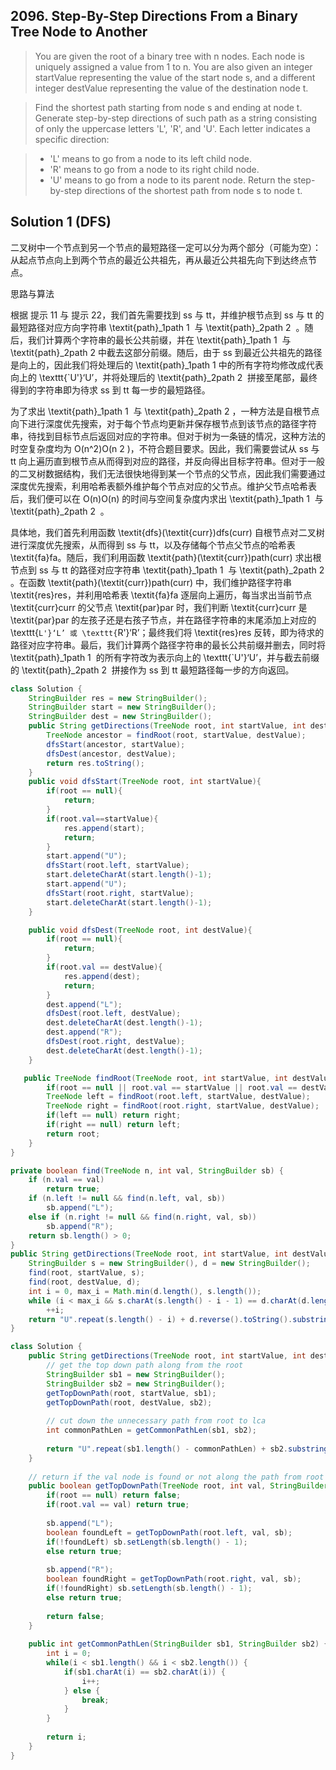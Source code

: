 ## 2096. Step-By-Step Directions From a Binary Tree Node to Another

>You are given the root of a binary tree with n nodes. Each node is uniquely assigned a value from 1 to n. You are also given an integer startValue representing the value of the start node s, and a different integer destValue representing the value of the destination node t.

>Find the shortest path starting from node s and ending at node t. Generate step-by-step directions of such path as a string consisting of only the uppercase letters 'L', 'R', and 'U'. Each letter indicates a specific direction:

>- 'L' means to go from a node to its left child node.
>- 'R' means to go from a node to its right child node.
>- 'U' means to go from a node to its parent node.
Return the step-by-step directions of the shortest path from node s to node t.

## Solution 1 (DFS)
二叉树中一个节点到另一个节点的最短路径一定可以分为两个部分（可能为空）：从起点节点向上到两个节点的最近公共祖先，再从最近公共祖先向下到达终点节点。

思路与算法

根据 提示 11 与 提示 22，我们首先需要找到 ss 与 tt，并维护根节点到 ss 与 tt 的最短路径对应方向字符串 \textit{path}_1path 
1
​
  与 \textit{path}_2path 
2
​
 。随后，我们计算两个字符串的最长公共前缀，并在 \textit{path}_1path 
1
​
  与 \textit{path}_2path 
2
​
  中截去这部分前缀。随后，由于 ss 到最近公共祖先的路径是向上的，因此我们将处理后的 \textit{path}_1path 
1
​
  中的所有字符均修改成代表向上的 \texttt{`U'}‘U’，并将处理后的 \textit{path}_2path 
2
​
  拼接至尾部，最终得到的字符串即为待求 ss 到 tt 每一步的最短路径。

为了求出 \textit{path}_1path 
1
​
  与 \textit{path}_2path 
2
​
 ，一种方法是自根节点向下进行深度优先搜索，对于每个节点均更新并保存根节点到该节点的路径字符串，待找到目标节点后返回对应的字符串。但对于树为一条链的情况，这种方法的时空复杂度均为 O(n^2)O(n 
2
 )，不符合题目要求。因此，我们需要尝试从 ss 与 tt 向上遍历直到根节点从而得到对应的路径，并反向得出目标字符串。但对于一般的二叉树数据结构，我们无法很快地得到某一个节点的父节点，因此我们需要通过深度优先搜索，利用哈希表额外维护每个节点对应的父节点。维护父节点哈希表后，我们便可以在 O(n)O(n) 的时间与空间复杂度内求出 \textit{path}_1path 
1
​
  与 \textit{path}_2path 
2
​
 。

具体地，我们首先利用函数 \textit{dfs}(\textit{curr})dfs(curr) 自根节点对二叉树进行深度优先搜索，从而得到 ss 与 tt，以及存储每个节点父节点的哈希表 \textit{fa}fa。随后，我们利用函数 \textit{path}(\textit{curr})path(curr) 求出根节点到 ss 与 tt 的路径对应字符串 \textit{path}_1path 
1
​
  与 \textit{path}_2path 
2
​
 。在函数 \textit{path}(\textit{curr})path(curr) 中，我们维护路径字符串 \textit{res}res，并利用哈希表 \textit{fa}fa 逐层向上遍历，每当求出当前节点 \textit{curr}curr 的父节点 \textit{par}par 时，我们判断 \textit{curr}curr 是 \textit{par}par 的左孩子还是右孩子节点，并在路径字符串的末尾添加上对应的 \texttt{`L'}‘L’ 或 \texttt{`R'}‘R’；最终我们将 \textit{res}res 反转，即为待求的路径对应字符串。最后，我们计算两个路径字符串的最长公共前缀并删去，同时将 \textit{path}_1path 
1
​
  的所有字符改为表示向上的 \texttt{`U'}‘U’，并与截去前缀的 \textit{path}_2path 
2
​
  拼接作为 ss 到 tt 最短路径每一步的方向返回。

```java
class Solution {
    StringBuilder res = new StringBuilder();
    StringBuilder start = new StringBuilder();
    StringBuilder dest = new StringBuilder();
    public String getDirections(TreeNode root, int startValue, int destValue) {
        TreeNode ancestor = findRoot(root, startValue, destValue);        
        dfsStart(ancestor, startValue);
        dfsDest(ancestor, destValue);
        return res.toString();
    }
    public void dfsStart(TreeNode root, int startValue){
        if(root == null){
            return;
        }
        if(root.val==startValue){
            res.append(start);
            return;
        }
        start.append("U");
        dfsStart(root.left, startValue);
        start.deleteCharAt(start.length()-1);
        start.append("U");
        dfsStart(root.right, startValue);
        start.deleteCharAt(start.length()-1);
    }

    public void dfsDest(TreeNode root, int destValue){
        if(root == null){
            return;
        }    
        if(root.val == destValue){
            res.append(dest);
            return;
        }
        dest.append("L");
        dfsDest(root.left, destValue);
        dest.deleteCharAt(dest.length()-1);
        dest.append("R");
        dfsDest(root.right, destValue);
        dest.deleteCharAt(dest.length()-1);
    }

   public TreeNode findRoot(TreeNode root, int startValue, int destValue){
        if(root == null || root.val == startValue || root.val == destValue) return root;
        TreeNode left = findRoot(root.left, startValue, destValue);
        TreeNode right = findRoot(root.right, startValue, destValue);
        if(left == null) return right;
        if(right == null) return left;
        return root;
    }
}
```

```java
private boolean find(TreeNode n, int val, StringBuilder sb) {
    if (n.val == val) 
        return true;
    if (n.left != null && find(n.left, val, sb))
        sb.append("L");
    else if (n.right != null && find(n.right, val, sb))
        sb.append("R");
    return sb.length() > 0;
}
public String getDirections(TreeNode root, int startValue, int destValue) {
    StringBuilder s = new StringBuilder(), d = new StringBuilder();
    find(root, startValue, s);
    find(root, destValue, d);
    int i = 0, max_i = Math.min(d.length(), s.length());
    while (i < max_i && s.charAt(s.length() - i - 1) == d.charAt(d.length() - i - 1))
        ++i;
    return "U".repeat(s.length() - i) + d.reverse().toString().substring(i);
}
```

```java
class Solution {
    public String getDirections(TreeNode root, int startValue, int destValue) {
        // get the top down path along from the root
        StringBuilder sb1 = new StringBuilder();
        StringBuilder sb2 = new StringBuilder();
        getTopDownPath(root, startValue, sb1);
        getTopDownPath(root, destValue, sb2);
        
        // cut down the unnecessary path from root to lca
        int commonPathLen = getCommonPathLen(sb1, sb2);
        
        return "U".repeat(sb1.length() - commonPathLen) + sb2.substring(commonPathLen);
    }
    
    // return if the val node is found or not along the path from root
    public boolean getTopDownPath(TreeNode root, int val, StringBuilder sb) {
        if(root == null) return false;
        if(root.val == val) return true;        
        
        sb.append("L");
        boolean foundLeft = getTopDownPath(root.left, val, sb);
        if(!foundLeft) sb.setLength(sb.length() - 1);
        else return true;
        
        sb.append("R");
        boolean foundRight = getTopDownPath(root.right, val, sb);
        if(!foundRight) sb.setLength(sb.length() - 1);
        else return true;
        
        return false;
    }
    
    public int getCommonPathLen(StringBuilder sb1, StringBuilder sb2) {
        int i = 0;
        while(i < sb1.length() && i < sb2.length()) {
            if(sb1.charAt(i) == sb2.charAt(i)) {
                i++;
            } else {
                break;
            }
        }
        
        return i;
    }
}
```